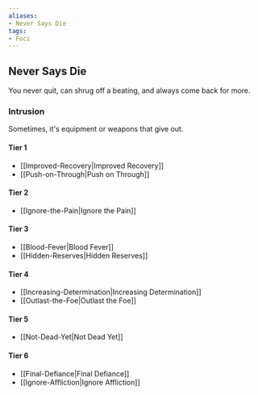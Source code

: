 ```yaml
---
aliases:
- Never Says Die
tags:
- Foci
---
```


  
## Never Says Die  
You never quit, can shrug off a beating, and always come back for more.  
 ### Intrusion  
Sometimes, it's equipment or weapons that give out.   
#### Tier 1    
* [[Improved-Recovery|Improved Recovery]]  
* [[Push-on-Through|Push on Through]]  
#### Tier 2    
* [[Ignore-the-Pain|Ignore the Pain]]  
#### Tier 3    
  - [[Blood-Fever|Blood Fever]]  
  - [[Hidden-Reserves|Hidden Reserves]]  
#### Tier 4    
  - [[Increasing-Determination|Increasing Determination]]  
  - [[Outlast-the-Foe|Outlast the Foe]]  
#### Tier 5    
* [[Not-Dead-Yet|Not Dead Yet]]  
#### Tier 6    
  - [[Final-Defiance|Final Defiance]]  
  - [[Ignore-Affliction|Ignore Affliction]]